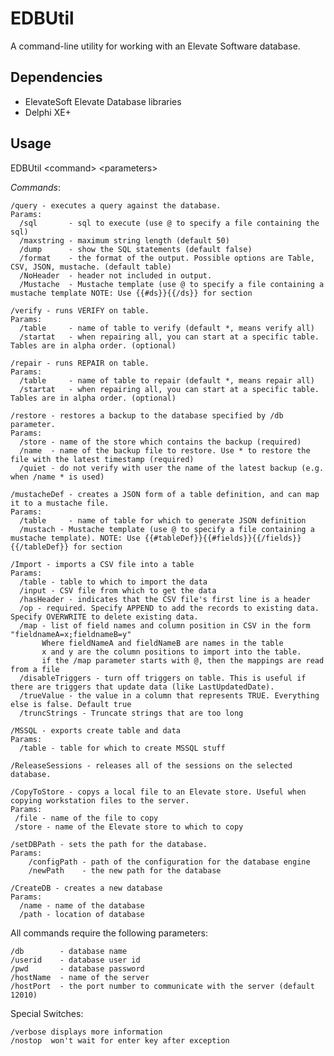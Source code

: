 # EDBUtil
A command-line utility for working with an Elevate Software database.

## Dependencies
* ElevateSoft Elevate Database libraries
* Delphi XE+

## Usage
EDBUtil \<command\> \<parameters\>

_Commands_:

    /query - executes a query against the database.  
    Params:  
      /sql       - sql to execute (use @ to specify a file containing the sql)  
      /maxstring - maximum string length (default 50)  
      /dump      - show the SQL statements (default false)  
      /format    - the format of the output. Possible options are Table, CSV, JSON, mustache. (default table)  
      /NoHeader  - header not included in output.  
      /Mustache  - Mustache template (use @ to specify a file containing a mustache template NOTE: Use {{#ds}}{{/ds}} for section

    /verify - runs VERIFY on table.
    Params:
      /table     - name of table to verify (default *, means verify all)
      /startat   - when repairing all, you can start at a specific table. Tables are in alpha order. (optional)

    /repair - runs REPAIR on table.
    Params:
      /table     - name of table to repair (default *, means repair all)
      /startat   - when repairing all, you can start at a specific table. Tables are in alpha order. (optional)

    /restore - restores a backup to the database specified by /db parameter.
    Params:
      /store - name of the store which contains the backup (required)
      /name  - name of the backup file to restore. Use * to restore the file with the latest timestamp (required)
      /quiet - do not verify with user the name of the latest backup (e.g. when /name * is used)

    /mustacheDef - creates a JSON form of a table definition, and can map it to a mustache file.  
    Params:
      /table     - name of table for which to generate JSON definition
      /mustach - Mustache template (use @ to specify a file containing a mustache template). NOTE: Use {{#tableDef}}{{#fields}}{{/fields}}{{/tableDef}} for section

    /Import - imports a CSV file into a table
    Params:
      /table - table to which to import the data
      /input - CSV file from which to get the data
      /hasHeader - indicates that the CSV file's first line is a header
      /op - required. Specify APPEND to add the records to existing data. Specify OVERWRITE to delete existing data.
      /map - list of field names and column position in CSV in the form "fieldnameA=x;fieldnameB=y"
           Where fieldNameA and fieldNameB are names in the table
           x and y are the column positions to import into the table.
           if the /map parameter starts with @, then the mappings are read from a file
      /disableTriggers - turn off triggers on table. This is useful if there are triggers that update data (like LastUpdatedDate).
      /trueValue - the value in a column that represents TRUE. Everything else is false. Default true
      /truncStrings - Truncate strings that are too long

    /MSSQL - exports create table and data
    Params:
	  /table - table for which to create MSSQL stuff

    /ReleaseSessions - releases all of the sessions on the selected database.

    /CopyToStore - copys a local file to an Elevate store. Useful when copying workstation files to the server.
    Params:
     /file - name of the file to copy
     /store - name of the Elevate store to which to copy

    /setDBPath - sets the path for the database.  
    Params:  
        /configPath - path of the configuration for the database engine  
        /newPath    - the new path for the database

    /CreateDB - creates a new database
    Params:
      /name - name of the database
      /path - location of database

All commands require the following parameters:

    /db        - database name
    /userid    - database user id
    /pwd       - database password
    /hostName  - name of the server
    /hostPort  - the port number to communicate with the server (default 12010)

Special Switches:

    /verbose displays more information
    /nostop  won't wait for enter key after exception

